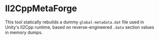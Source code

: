 # Il2CppMetaForge
This tool statically rebuilds a dummy `global-metadata.dat` file used in Unity's Il2Cpp runtime, based on reverse-engineered `.data` section values in memory dumps.
